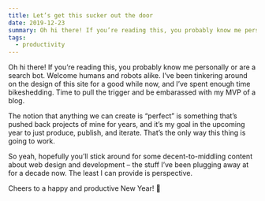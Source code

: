```yaml
---
title: Let’s get this sucker out the door
date: 2019-12-23
summary: Oh hi there! If you’re reading this, you probably know me personally or are a search bot. Welcome humans and robots alike. I’ve been tinkering around on the design of this site for a good while now…
tags:
  - productivity
---
```


Oh hi there! If you’re reading this, you probably know me personally or are a search bot. Welcome humans and robots alike. I’ve been tinkering around on the design of this site for a good while now, and I’ve spent enough time bikeshedding. Time to pull the trigger and be embarassed with my MVP of a blog.

The notion that anything we can create is “perfect” is something that’s pushed back projects of mine for years, and it’s my goal in the upcoming year to just produce, publish, and iterate. That’s the only way this thing is going to work.

So yeah, hopefully you’ll stick around for some decent-to-middling content about web design and development – the stuff I’ve been plugging away at for a decade now. The least I can provide is perspective.

Cheers to a happy and productive New Year! 🍻